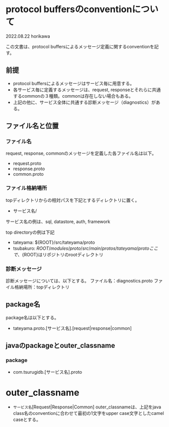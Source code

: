 # protocol buffersのconventionについて
2022.08.22
horikawa

この文書は、protocol buffersによるメッセージ定義に関するconventionを記す。

## 前提
* protocol buffersによるメッセージはサービス毎に用意する。
* 各サービス毎に定義するメッセージは、request, responseとそれらに共通するcommonの３種類。commonは存在しない場合もある。
* 上記の他に、サービス全体に共通する診断メッセージ（diagnostics）がある。

## ファイル名と位置
### ファイル名
request, response, commonのメッセージを定義した各ファイル名は以下。
* request.proto
* response.proto
* common.proto

### ファイル格納場所
topディレクトリからの相対パスを下記とするディレクトリに置く。
* サービス名/

サービス名の例は、sql, datastore, auth, framework

top directoryの例は下記
* tateyama: ${ROOT}/src/tateyama/proto
* tsubakuro: ${ROOT}/modules/proto/src/main/protos/tateyama/proto
ここで、${ROOT}はリポジトリのrootディレクトリ

### 診断メッセージ
診断メッセージについては、以下とする。
ファイル名：diagnostics.proto
ファイル格納場所：topディレクトリ

## package名
package名は以下とする。
* tateyama.proto.[サービス名].[request|response|common]

## javaのpackageとouter_classname
### package
* com.tsurugidb.[サービス名].proto

# outer_classname
* `サービス名`[Request|Response|Common]
outer_classnameは、上記をjava class名のconventionに合わせて最初の1文字をupper case文字としたcamel caseとする。
